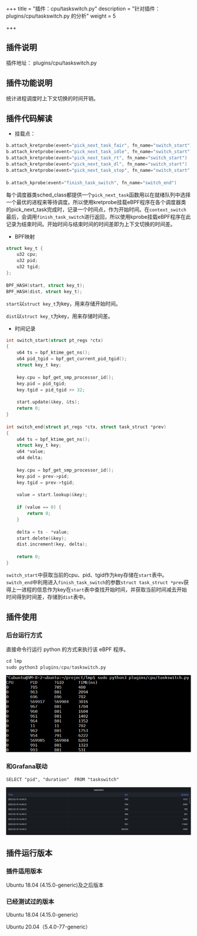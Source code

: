 +++
title = "插件：cpu/taskswitch.py"
description = "针对插件：plugins/cpu/taskswitch.py 的分析"
weight = 5

+++

## 插件说明
插件地址： plugins/cpu/taskswitch.py

## 插件功能说明
统计进程调度时上下文切换的时间开销。

## 插件代码解读

- 挂载点：

```c
b.attach_kretprobe(event="pick_next_task_fair", fn_name="switch_start")
b.attach_kretprobe(event="pick_next_task_idle", fn_name="switch_start")
b.attach_kretprobe(event="pick_next_task_rt", fn_name="switch_start")
b.attach_kretprobe(event="pick_next_task_dl", fn_name="switch_start")
b.attach_kretprobe(event="pick_next_task_stop", fn_name="switch_start")
    
b.attach_kprobe(event="finish_task_switch", fn_name="switch_end")
```

每个调度器类sched_class都提供一个`pick_next_task`函数用以在就绪队列中选择一个最优的进程来等待调度。所以使用kretprobe挂载eBPF程序在各个调度器类的pick_next_task完成时，记录一个时间点，作为开始时间。在`context_switch`最后，会调用`finish_task_switch`进行返回，所以使用kprobe挂载eBPF程序在此记录为结束时间。开始时间与结束时间的时间差即为上下文切换的时间差。

- BPF映射

```c
struct key_t {
    u32 cpu;
    u32 pid;
    u32 tgid;
};

BPF_HASH(start, struct key_t);
BPF_HASH(dist, struct key_t);
```

`start`以`struct key_t`为key，用来存储开始时间。

`dist`以`struct key_t`为key，用来存储时间差。

- 时间记录
```c
int switch_start(struct pt_regs *ctx)
{
    u64 ts = bpf_ktime_get_ns();
    u64 pid_tgid = bpf_get_current_pid_tgid();
    struct key_t key;

    key.cpu = bpf_get_smp_processor_id();
    key.pid = pid_tgid;
    key.tgid = pid_tgid >> 32;

    start.update(&key, &ts);
    return 0;
}

int switch_end(struct pt_regs *ctx, struct task_struct *prev)
{
    u64 ts = bpf_ktime_get_ns();
    struct key_t key;
    u64 *value;
    u64 delta;

    key.cpu = bpf_get_smp_processor_id();
    key.pid = prev->pid;
    key.tgid = prev->tgid;

    value = start.lookup(&key);

    if (value == 0) {
        return 0;
    }

    delta = ts - *value;
    start.delete(&key);
    dist.increment(key, delta);

    return 0;
}
```
`switch_start`中获取当前的cpu、pid、tgid作为key存储在`start`表中。`switch_end`中利用进入`finish_task_switch`的参数`struct task_struct *prev`获得上一进程的信息作为key在`start`表中查找开始时间，并获取当前时间减去开始时间得到时间差，存储到`dist`表中。

## 插件使用

### 后台运行方式
直接命令行运行 python 的方式来执行该 eBPF 程序。

```python
cd lmp
sudo python3 plugins/cpu/taskswitch.py
```

![image-20220218171950725](images/image-20220218171950725.png)

### 和Grafana联动

```
SELECT "pid", "duration"  FROM "taskswitch" 
```

![image-20220218174444770](images/image-20220218174444770.png)

## 插件运行版本
### 插件适用版本
Ubuntu 18.04 (4.15.0-generic)及之后版本
### 已经测试过的版本

Ubuntu 18.04 (4.15.0-generic)

Ubuntu 20.04（5.4.0-77-generic）

